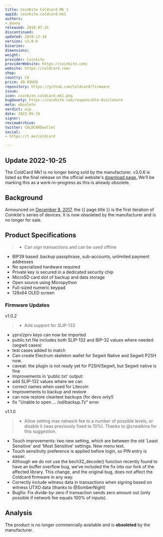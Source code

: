 ```yaml
---
title: CoinKite Coldcard Mk 1
appId: coinkite.coldcard.mk1
authors:
- danny
released: 2018-07-25
discontinued: 
updated: 2019-12-19
version: v3.0.6
binaries: 
dimensions: 
weight: 
provider: Coinkite
providerWebsite: https://coinkite.com/
website: https://coldcard.com/
shop: 
country: CA
price: 49.99USD
repository: https://github.com/Coldcard/firmware
issue: 
icon: coinkite.coldcard.mk1.png
bugbounty: https://coinkite.com/responsible-disclosure
meta: obsolete
verdict: wip
date: 2022-05-19
signer: 
reviewArchive: 
twitter: COLDCARDwallet
social:
- https://t.me/coldcard

---
```


## Update 2022-10-25

The ColdCard Mk1 is no longer being sold by the manufacturer. v3.0.6 is listed as the final release on the official website's [download page.](https://coldcard.com/downloads/) We'll be marking this as a work-in-progress as this is already obsolete.

## Background

Announced on [December 8, 2017](https://blog.coinkite.com/coldcard-annoucement/), the {{ page.title }} is the first iteration of Coinkite's series of devices. It is now obsoleted by the manufacturer and is no longer for sale. 

## Product Specifications

> - Can sign transactions and can be used offline
- BIP39 based: backup passphrase, sub-accounts, unlimited payment addresses
- No specialized hardware required
- Private key is secured in a dedicated security chip
- MicroSD card slot of backup and data storage
- Open source using Micropython
- Full-sized numeric keypad
- 128x64 OLED screen

### Firmware Updates

v1.0.2

> - Add support for SLIP-132
- yprv/zprv keys can now be imported
- public.txt file includes both SLIP-132 and BIP-32 values where needed (segwit cases)
- test cases added to match
- Can create Electrum skeleton wallet for Segwit Native and Segwit P2SH now.
- caveat: the plugin is not ready yet for P2SH/Segwit, but Segwit native is fine
- Improvements in 'public.txt' output:
- add SLIP-132 values where we can
- correct names when used for Litecoin
- Improvements to backup and restore
- can now restore cleartext backups (for devs only!)
- fix "Unable to open ... /sd/backup.7z" error

v1.1.0

> - Allow setting max network fee to a number of possible levels, or disable it (was previously fixed to 10%). Thanks to @crwatkins for this suggestion.
- Touch improvements: two new setting, which are between the old 'Least Sensitive' and 'Most Sensitive' settings. New menu text.
- Touch sensitivity preference is applied before login, so PIN entry is easier.
- Although we do not use the bech32_decode() function recently found to have an buffer overflow bug, we've included the fix into our fork of the affected library. This change, and the original bug, does not affect the Coldcard firmware in any way.
- Correctly include witness data in transactions when signing based on witness UTXO data (thanks to @SomberNight)
- Bugfix: Fix divide-by-zero if transaction sends zero amount out (only possible if network fee equals 100% of inputs).

## Analysis 

The product is no longer commercially available and is **obsoleted** by the manufacturer.